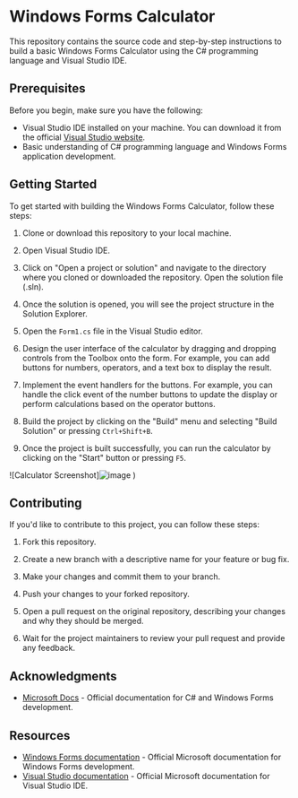 # Windows Forms Calculator

This repository contains the source code and step-by-step instructions to build a basic Windows Forms Calculator using the C# programming language and Visual Studio IDE.

## Prerequisites

Before you begin, make sure you have the following:

- Visual Studio IDE installed on your machine. You can download it from the official [Visual Studio website](https://visualstudio.microsoft.com/).
- Basic understanding of C# programming language and Windows Forms application development.

## Getting Started

To get started with building the Windows Forms Calculator, follow these steps:

1. Clone or download this repository to your local machine.

2. Open Visual Studio IDE.

3. Click on "Open a project or solution" and navigate to the directory where you cloned or downloaded the repository. Open the solution file (.sln).

4. Once the solution is opened, you will see the project structure in the Solution Explorer.

5. Open the `Form1.cs` file in the Visual Studio editor.

6. Design the user interface of the calculator by dragging and dropping controls from the Toolbox onto the form. For example, you can add buttons for numbers, operators, and a text box to display the result.

7. Implement the event handlers for the buttons. For example, you can handle the click event of the number buttons to update the display or perform calculations based on the operator buttons.

8. Build the project by clicking on the "Build" menu and selecting "Build Solution" or pressing `Ctrl+Shift+B`.

9. Once the project is built successfully, you can run the calculator by clicking on the "Start" button or pressing `F5`.

![Calculator Screenshot]![image](https://github.com/Atul245/Calculator_App/assets/98544302/83f56761-b840-4ba1-8e4f-ff1d17606612)
)


## Contributing

If you'd like to contribute to this project, you can follow these steps:

1. Fork this repository.

2. Create a new branch with a descriptive name for your feature or bug fix.

3. Make your changes and commit them to your branch.

4. Push your changes to your forked repository.

5. Open a pull request on the original repository, describing your changes and why they should be merged.

6. Wait for the project maintainers to review your pull request and provide any feedback.

## Acknowledgments

- [Microsoft Docs](https://docs.microsoft.com/) - Official documentation for C# and Windows Forms development.

## Resources

- [Windows Forms documentation](https://docs.microsoft.com/dotnet/desktop/winforms/?view=netframeworkdesktop-4.8) - Official Microsoft documentation for Windows Forms development.
- [Visual Studio documentation](https://docs.microsoft.com/visualstudio/?view=vs-2022) - Official Microsoft documentation for Visual Studio IDE.

